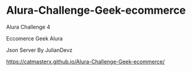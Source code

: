 # Alura-Challenge-Geek-ecommerce
Alura Challenge 4

Eccomerce Geek Alura

Json Server By JulianDevz

https://catmasterx.github.io/Alura-Challenge-Geek-ecommerce/
